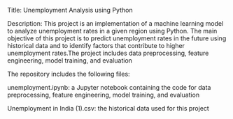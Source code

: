 Title: Unemployment Analysis using Python

Description: This project is an implementation of a machine learning model to analyze unemployment rates in a given region using Python. The main objective of this project is to predict unemployment rates in the future using historical data and to identify factors that contribute to higher unemployment rates.The project includes data preprocessing, feature engineering, model training, and evaluation

The repository includes the following files:

unemployment.ipynb: a Jupyter notebook containing the code for data preprocessing, feature engineering, model training, and evaluation

Unemployment in India (1).csv: the historical data used for this project
